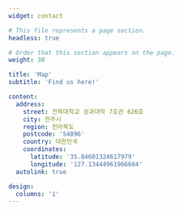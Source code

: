 ```yaml
---
widget: contact

# This file represents a page section.
headless: true

# Order that this section appears on the page.
weight: 30

title: 'Map'
subtitle: 'Find us here!'

content:
  address:
    street: 전북대학교 공과대학 7호관 626호
    city: 전주시
    region: 전라북도
    postcode: '54896'
    country: 대한민국
    coordinates:
      latitude: '35.84601324617979'
      longitude: '127.13444961966684'
  autolink: true

design:
  columns: '1'
---
```

